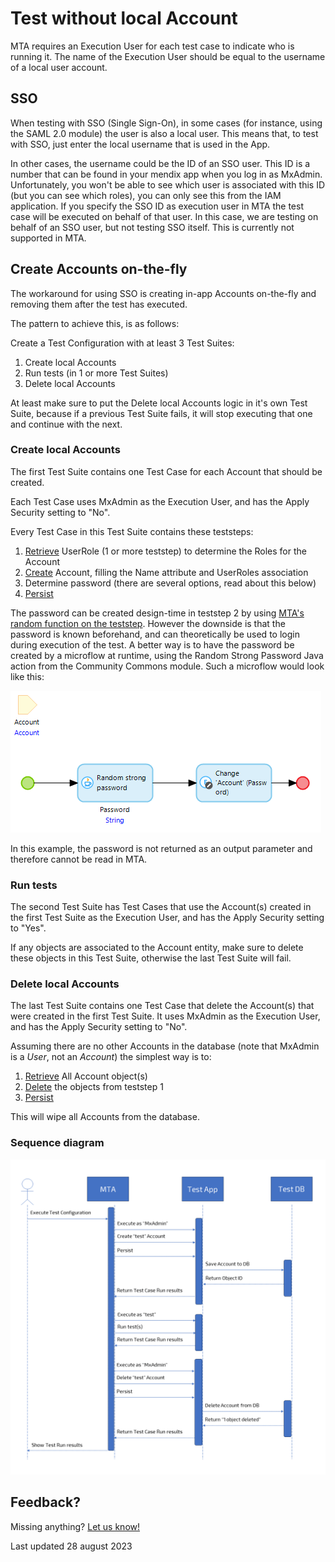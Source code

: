 # Test without local Account

MTA requires an Execution User for each test case to indicate who is running it. The name of the Execution User should be equal to the username of a local user account. 

## SSO

When testing with SSO (Single Sign-On), in some cases (for instance, using the SAML 2.0 module) the user is also a local user. This means that, to test with SSO, just enter the local username that is used in the App.

In other cases, the username could be the ID of an SSO user. This ID is a number that can be found in your mendix app when you log in as MxAdmin. Unfortunately, you won't be able to see which user is associated with this ID (but you can see which roles), you can only see this from the IAM application.
If you specify the SSO ID as execution user in MTA the test case will be executed on behalf of that user. 
In this case, we are testing on behalf of an SSO user, but not testing SSO itself. This is currently not supported in MTA.

## Create Accounts on-the-fly

The workaround for using SSO is creating in-app Accounts on-the-fly and removing them after the test has executed.

The pattern to achieve this, is as follows:

Create a Test Configuration with at least 3 Test Suites:
1. Create local Accounts
2. Run tests (in 1 or more Test Suites)
3. Delete local Accounts

At least make sure to put the Delete local Accounts logic in it's own Test Suite, because if a previous Test Suite fails, it will stop executing that one and continue with the next.

### Create local Accounts

The first Test Suite contains one Test Case for each Account that should be created.

Each Test Case uses MxAdmin as the Execution User, and has the Apply Security setting to "No".

Every Test Case in this Test Suite contains these teststeps:
1. [Retrieve](../../../Teststep/retrieve) UserRole (1 or more teststep) to determine the Roles for the Account
2. [Create](../../../Teststep/create) Account, filling the Name attribute and UserRoles association
3. Determine password (there are several options, read about this below)
5. [Persist](../../../Teststep/persist)

The password can be created design-time in teststep 2 by using [MTA's random function on the teststep](../../../Teststep/create#generate-random-values). However the downside is that the password is known beforehand, and can theoretically be used to login during execution of the test. A better way is to have the password be created by a microflow at runtime, using the Random Strong Password Java action from the Community Commons module. Such a microflow would look like this:

![Random password](../images/random_password.png)

In this example, the password is not returned as an output parameter and therefore cannot be read in MTA.

### Run tests

The second Test Suite has Test Cases that use the Account(s) created in the first Test Suite as the Execution User, and has the Apply Security setting to "Yes".

If any objects are associated to the Account entity, make sure to delete these objects in this Test Suite, otherwise the last Test Suite will fail.

### Delete local Accounts

The last Test Suite contains one Test Case that delete the Account(s) that were created in the first Test Suite. It uses MxAdmin as the Execution User, and has the Apply Security setting to "No".

Assuming there are no other Accounts in the database (note that MxAdmin is a *User*, not an *Account*) the simplest way is to:
1. [Retrieve](../../../Teststep/retrieve) All Account object(s)
2. [Delete](../../../Teststep/delete) the objects from teststep 1
5. [Persist](../../../Teststep/persist)

This will wipe all Accounts from the database. 

### Sequence diagram

![Sequence diagram of on-the-fly Account creation](../images/sequence.png)

## Feedback?
Missing anything? [Let us know!](mailto:support@menditect.com)

Last updated 28 august 2023